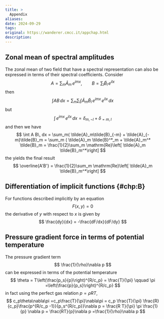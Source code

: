 ```yaml
---
title: >
  Appendix
aliases: 
date: 2024-09-29
tags: 
original: https://wanderer.cmcc.it/appchap.html
description:
---
```

## Zonal mean of spectral amplitudes

The zonal mean of two field that have a spectral representation can also
be expressed in terms of their spectral coefficients. Consider
$$
A =\sum_m\tilde{A}_m\,e^{imx}, \qquad B =\sum_l\tilde{B}_l\,e^{ilx}
$$
then
$$
\int A B\, dx = \sum_m\sum_l\int \tilde{A}_m\tilde{B}_l \,e^{imx}\,e^{ilx}\, dx
$$
but
$$
\int \,e^{imx}\,e^{ilx}\, dx = \delta_{m,-l} + \delta_{=m,l}
$$
and then we have
$$
\int A B\, dx = \sum_m( \tilde{A}_m\tilde{B}_{-m} + \tilde{A}_{-m}\tilde{B}_m = \sum_m ( \tilde{A}_m \tilde{B}^*_m + \tilde{A}_m^* \tilde{B}_m = \frac{1}{2}\sum_m \mathrm{Re}\left[ \tilde{A}_m \tilde{B}_m^*\right]
$$
the yields the final result
$$
\overline{A'B'} = \frac{1}{2}\sum_m \mathrm{Re}\left[ \tilde{A}_m \tilde{B}_m^*\right]
$$

## Differentiation of implicit functions {#chp:B}

For functions described implicitly by an equation
$$
F(x,y) = 0
$$
the derivative of $y$ with respect to $x$ is given by
$$
\frac{dy}{dx} = -\frac{dF/dx}{dF/dy}
$$
## Pressure gradient force in terms of potential temperature

The pressure gradient term
$$
\frac{1}{\rho}\nabla p
$$
can be expressed in terms of the potential temperature
$$
\theta = T\left(\frac{p_s}{p}\right)^{R/c_p} = \frac{T}{\pi} \qquad \pi =\left(\frac{p}{p_s}\right)^{R/c_p}
$$
in fact using the perfect gas relation $p=\rho R T$,
$$
c_p\theta\nabla\pi =c_p\frac{T}{\pi}\nabla\pi = c_p \frac{T}{\pi} \frac{R}{c_p}\frac{p^{R/c_p -1}}{p_s^{R/c_p}}\nabla p = \frac{R T}{\pi} \pi \frac{1}{p} \nabla p = \frac{RT}{p}\nabla p =\frac{1}{\rho}\nabla p
$$
